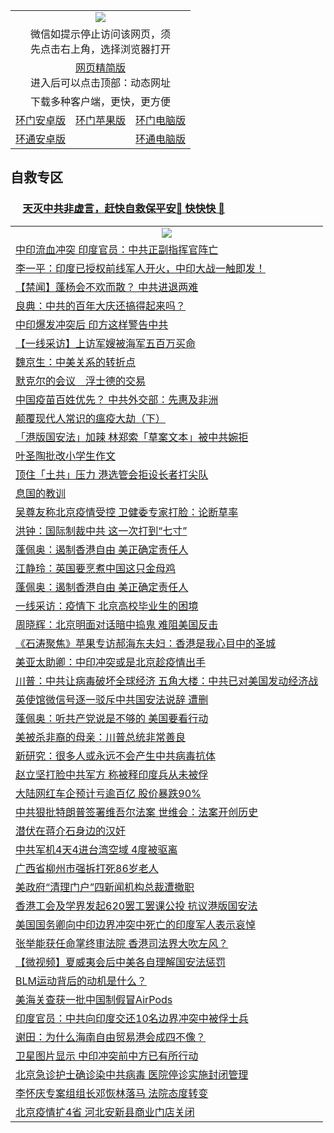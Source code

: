 
<table>
  <tr>
    <td colspan="3" align="center"><img src="https://cdn.jsdelivr.net/gh/opipe/up/oGate65.jpg"/></td>
  </tr>
  <tr>
    <td colspan="3" align="center">微信如提示停止访问该网页，须<br/>先点击右上角，选择浏览器打开</td>
  <tr>
  <tr>
    <td colspan="3" align="center"><a href="https://gitcdn.xyz/cdn/otiny/up/master/show005.htm">网页精简版</a><br/>进入后可以点击顶部：动态网址</td>
  </tr>
  <tr>
    <td colspan="3" align="center">下载多种客户端，更快，更方便</td>
  <tr>
  <tr>
    <td align="center"><a href="https://cdn.jsdelivr.net/gh/opipe/up/oGatea.apk">环门安卓版</a></td>
    <td align="center"><a href="https://x.co/odisk">环门苹果版</a></td>
    <td align="center"><a href="https://cdn.jsdelivr.net/gh/opipe/up/oGate.zip">环门电脑版</a></td>
  </tr>
  <tr>
    <td align="center"><a href="https://cdn.jsdelivr.net/gh/opipe/up/oPipe.apk">环通安卓版</a></td>
    <td align="center"></td>
    <td align="center"><a href="https://raw.githubusercontent.com/opipe/up/master/oPipe.zip">环通电脑版</a></td>
  </tr>
  </table>
  
  ## 自救专区

 ### &nbsp;&nbsp;&nbsp;&nbsp; [天灭中共非虚言，赶快自救保平安🍎 快快快 📩](https://github.com/pwgy/td/blob/master/README.md)
 
<table>  
  <tr>
    <td colspan="2" align=center><img src="https://cdn.jsdelivr.net/gh/gyoupiodf/im1/%E7%BD%91%E9%97%A8%E6%96%B0%E9%97%BB1.jpg"></td>
 </tr>
<tr><td colspan="2" align="left"><a href="https://dwkts8awlbkd7.cloudfront.net/?name=c1187255&key=jdhvxawhshihitwk&from=gy1">中印流血冲突 印度官员：中共正副指挥官阵亡</a></td></tr>
<tr><td colspan="2" align="left"><a href="https://dwkts8awlbkd7.cloudfront.net/?name=c1187356&key=jdhvxawhshihitwk&from=gy1">李一平：印度已授权前线军人开火，中印大战一触即发！</a></td></tr>
<tr><td colspan="2" align="left"><a href="https://dwkts8awlbkd7.cloudfront.net/?name=c1187331&key=jdhvxawhshihitwk&from=gy1">【禁闻】蓬杨会不欢而散？ 中共进退两难</a></td></tr>
<tr><td colspan="2" align="left"><a href="https://dwkts8awlbkd7.cloudfront.net/?name=c1187249&key=jdhvxawhshihitwk&from=gy1">良典：中共的百年大庆还搞得起来吗？</a></td></tr>
<tr><td colspan="2" align="left"><a href="https://dwkts8awlbkd7.cloudfront.net/?name=c1187299&key=jdhvxawhshihitwk&from=gy1">中印爆发冲突后 印方这样警告中共</a></td></tr>
<tr><td colspan="2" align="left"><a href="https://dwkts8awlbkd7.cloudfront.net/?name=c1187328&key=jdhvxawhshihitwk&from=gy1">【一线采访】上访军嫂被海军五百万买命</a></td></tr>
<tr><td colspan="2" align="left"><a href="https://dwkts8awlbkd7.cloudfront.net/?name=c1187311&key=jdhvxawhshihitwk&from=gy1">魏京生：中美关系的转折点</a></td></tr>
<tr><td colspan="2" align="left"><a href="https://dwkts8awlbkd7.cloudfront.net/?name=c1187323&key=jdhvxawhshihitwk&from=gy1">默克尔的会议　浮士德的交易</a></td></tr>
<tr><td colspan="2" align="left"><a href="https://dwkts8awlbkd7.cloudfront.net/?name=c1187351&key=jdhvxawhshihitwk&from=gy1">中国疫苗百姓优先？ 中共外交部：先惠及非洲</a></td></tr>
<tr><td colspan="2" align="left"><a href="https://dwkts8awlbkd7.cloudfront.net/?name=c1187293&key=jdhvxawhshihitwk&from=gy1">颠覆现代人常识的瘟疫大劫（下）</a></td></tr>
<tr><td colspan="2" align="left"><a href="https://dwkts8awlbkd7.cloudfront.net/?name=c1187320&key=jdhvxawhshihitwk&from=gy1">「港版国安法」加辣 林郑索「草案文本」被中共婉拒</a></td></tr>
<tr><td colspan="2" align="left"><a href="https://dwkts8awlbkd7.cloudfront.net/?name=c1187345&key=jdhvxawhshihitwk&from=gy1">叶圣陶批改小学生作文</a></td></tr>
<tr><td colspan="2" align="left"><a href="https://dwkts8awlbkd7.cloudfront.net/?name=c1187321&key=jdhvxawhshihitwk&from=gy1">顶住「土共」压力 港选管会拒设长者打尖队</a></td></tr>
<tr><td colspan="2" align="left"><a href="https://dwkts8awlbkd7.cloudfront.net/?name=c1187322&key=jdhvxawhshihitwk&from=gy1">息国的教训</a></td></tr>
<tr><td colspan="2" align="left"><a href="https://dwkts8awlbkd7.cloudfront.net/?name=c1187330&key=jdhvxawhshihitwk&from=gy1">吴尊友称北京疫情受控 卫健委专家打脸：论断草率</a></td></tr>
<tr><td colspan="2" align="left"><a href="https://dwkts8awlbkd7.cloudfront.net/?name=c1187294&key=jdhvxawhshihitwk&from=gy1">洪钟：国际制裁中共 这一次打到“七寸”</a></td></tr>
<tr><td colspan="2" align="left"><a href="https://dwkts8awlbkd7.cloudfront.net/?name=c1187336&key=jdhvxawhshihitwk&from=gy1">蓬佩奥：遏制香港自由 美正确定责任人</a></td></tr>
<tr><td colspan="2" align="left"><a href="https://dwkts8awlbkd7.cloudfront.net/?name=c1187310&key=jdhvxawhshihitwk&from=gy1">江静玲：英国要烹煮中国这只金母鸡</a></td></tr>
<tr><td colspan="2" align="left"><a href="https://dwkts8awlbkd7.cloudfront.net/?name=c1187280&key=jdhvxawhshihitwk&from=gy1">蓬佩奥：遏制香港自由 美正确定责任人</a></td></tr>
<tr><td colspan="2" align="left"><a href="https://dwkts8awlbkd7.cloudfront.net/?name=c1187343&key=jdhvxawhshihitwk&from=gy1">一线采访：疫情下 北京高校毕业生的困境</a></td></tr>
<tr><td colspan="2" align="left"><a href="https://dwkts8awlbkd7.cloudfront.net/?name=c1187275&key=jdhvxawhshihitwk&from=gy1">周晓辉：北京明面对话暗中捣鬼 难阻美国反击</a></td></tr>
<tr><td colspan="2" align="left"><a href="https://dwkts8awlbkd7.cloudfront.net/?name=c1187357&key=jdhvxawhshihitwk&from=gy1">《石涛聚焦》苹果专访郝海东夫妇：香港是我心目中的圣城</a></td></tr>
<tr><td colspan="2" align="left"><a href="https://dwkts8awlbkd7.cloudfront.net/?name=c1187309&key=jdhvxawhshihitwk&from=gy1">美亚太助卿：中印冲突或是北京趁疫情出手</a></td></tr>
<tr><td colspan="2" align="left"><a href="https://dwkts8awlbkd7.cloudfront.net/?name=c1187340&key=jdhvxawhshihitwk&from=gy1">川普：中共让病毒破坏全球经济 五角大楼：中共已对美国发动经济战</a></td></tr>
<tr><td colspan="2" align="left"><a href="https://dwkts8awlbkd7.cloudfront.net/?name=c1187344&key=jdhvxawhshihitwk&from=gy1">英使馆微信号逐一驳斥中共国安法说辞 遭删</a></td></tr>
<tr><td colspan="2" align="left"><a href="https://dwkts8awlbkd7.cloudfront.net/?name=c1187350&key=jdhvxawhshihitwk&from=gy1">蓬佩奥：听共产党说是不够的 美国要看行动</a></td></tr>
<tr><td colspan="2" align="left"><a href="https://dwkts8awlbkd7.cloudfront.net/?name=c1187337&key=jdhvxawhshihitwk&from=gy1">美被杀非裔的母亲：川普总统非常善良</a></td></tr>
<tr><td colspan="2" align="left"><a href="https://dwkts8awlbkd7.cloudfront.net/?name=c1187297&key=jdhvxawhshihitwk&from=gy1">新研究：很多人或永远不会产生中共病毒抗体</a></td></tr>
<tr><td colspan="2" align="left"><a href="https://dwkts8awlbkd7.cloudfront.net/?name=c1187260&key=jdhvxawhshihitwk&from=gy1">赵立坚打脸中共军方 称被释印度兵从未被俘</a></td></tr>
<tr><td colspan="2" align="left"><a href="https://dwkts8awlbkd7.cloudfront.net/?name=c1187300&key=jdhvxawhshihitwk&from=gy1">大陆网红车企预计亏逾百亿 股价暴跌90%</a></td></tr>
<tr><td colspan="2" align="left"><a href="https://dwkts8awlbkd7.cloudfront.net/?name=c1187316&key=jdhvxawhshihitwk&from=gy1">中共狠批特朗普签署维吾尔法案 世维会：法案开创历史</a></td></tr>
<tr><td colspan="2" align="left"><a href="https://dwkts8awlbkd7.cloudfront.net/?name=c1187358&key=jdhvxawhshihitwk&from=gy1">潜伏在蒋介石身边的汉奸</a></td></tr>
<tr><td colspan="2" align="left"><a href="https://dwkts8awlbkd7.cloudfront.net/?name=c1187308&key=jdhvxawhshihitwk&from=gy1">中共军机4天4进台湾空域 4度被驱离</a></td></tr>
<tr><td colspan="2" align="left"><a href="https://dwkts8awlbkd7.cloudfront.net/?name=c1187342&key=jdhvxawhshihitwk&from=gy1">广西省柳州市强拆打死86岁老人</a></td></tr>
<tr><td colspan="2" align="left"><a href="https://dwkts8awlbkd7.cloudfront.net/?name=c1187296&key=jdhvxawhshihitwk&from=gy1">美政府“清理门户”四新闻机构总裁遭撤职</a></td></tr>
<tr><td colspan="2" align="left"><a href="https://dwkts8awlbkd7.cloudfront.net/?name=c1187301&key=jdhvxawhshihitwk&from=gy1">香港工会及学界发起620罢工罢课公投 抗议港版国安法</a></td></tr>
<tr><td colspan="2" align="left"><a href="https://dwkts8awlbkd7.cloudfront.net/?name=c1187314&key=jdhvxawhshihitwk&from=gy1">美国国务卿向中印边界冲突中死亡的印度军人表示哀悼</a></td></tr>
<tr><td colspan="2" align="left"><a href="https://dwkts8awlbkd7.cloudfront.net/?name=c1187318&key=jdhvxawhshihitwk&from=gy1">张举能获任命掌终审法院 香港司法界大吹左风？</a></td></tr>
<tr><td colspan="2" align="left"><a href="https://dwkts8awlbkd7.cloudfront.net/?name=c1187333&key=jdhvxawhshihitwk&from=gy1">【微视频】夏威夷会后中美各自理解国安法惩罚</a></td></tr>
<tr><td colspan="2" align="left"><a href="https://dwkts8awlbkd7.cloudfront.net/?name=c1187339&key=jdhvxawhshihitwk&from=gy1">BLM运动背后的动机是什么？</a></td></tr>
<tr><td colspan="2" align="left"><a href="https://dwkts8awlbkd7.cloudfront.net/?name=c1187335&key=jdhvxawhshihitwk&from=gy1">美海关查获一批中国制假冒AirPods</a></td></tr>
<tr><td colspan="2" align="left"><a href="https://dwkts8awlbkd7.cloudfront.net/?name=c1187271&key=jdhvxawhshihitwk&from=gy1">印度官员：中共向印度交还10名边界冲突中被俘士兵</a></td></tr>
<tr><td colspan="2" align="left"><a href="https://dwkts8awlbkd7.cloudfront.net/?name=c1187302&key=jdhvxawhshihitwk&from=gy1">谢田：为什么海南自由贸易港会成四不像？</a></td></tr>
<tr><td colspan="2" align="left"><a href="https://dwkts8awlbkd7.cloudfront.net/?name=c1187305&key=jdhvxawhshihitwk&from=gy1">卫星图片显示 中印冲突前中方已有所行动</a></td></tr>
<tr><td colspan="2" align="left"><a href="https://dwkts8awlbkd7.cloudfront.net/?name=c1187295&key=jdhvxawhshihitwk&from=gy1">北京急诊护士确诊染中共病毒 医院停诊实施封闭管理</a></td></tr>
<tr><td colspan="2" align="left"><a href="https://dwkts8awlbkd7.cloudfront.net/?name=c1187307&key=jdhvxawhshihitwk&from=gy1">李怀庆专案组组长邓恢林落马 法院态度转变</a></td></tr>
<tr><td colspan="2" align="left"><a href="https://dwkts8awlbkd7.cloudfront.net/?name=c1187298&key=jdhvxawhshihitwk&from=gy1">北京疫情扩4省 河北安新县商业门店关闭</a></td></tr>

</table>
